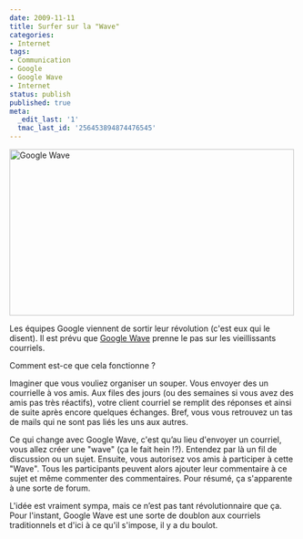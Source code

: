 ```yaml
---
date: 2009-11-11
title: Surfer sur la "Wave"
categories:
- Internet
tags:
- Communication
- Google
- Google Wave
- Internet
status: publish
published: true
meta:
  _edit_last: '1'
  tmac_last_id: '256453894874476545'
---
```

<img class="alignnone size-medium wp-image-1414" title="Google Wave" src="https://dlgjp9x71cipk.cloudfront.net/2009/11/GoogleWave-500x292.png" alt="Google Wave" width="500" height="292" />

Les équipes Google viennent de sortir leur révolution (c'est eux qui le disent). Il est prévu que <a title="Lien vers le site de Google Wave" href="https://www.google.com/wave/">Google Wave</a> prenne le pas sur les vieillissants courriels.

<!--more-->

Comment est-ce que cela fonctionne ?

Imaginer que vous vouliez organiser un souper. Vous envoyer des un courrielle à vos amis. Aux files des jours (ou des semaines si vous avez des amis pas très réactifs), votre client courriel se remplit des réponses et ainsi de suite après encore quelques échanges.
Bref, vous vous retrouvez un tas de mails qui ne sont pas liés les uns aux autres.

Ce qui change avec Google Wave, c'est qu’au lieu d'envoyer un courriel, vous allez créer une "wave" (ça le fait hein !?). Entendez par là un fil de discussion ou un sujet. Ensuite, vous autorisez vos amis à participer à cette "Wave". Tous les participants peuvent alors ajouter leur commentaire à ce sujet et même commenter des commentaires.
Pour résumé, ça s'apparente à une sorte de forum.

L'idée est vraiment sympa, mais ce n’est pas tant révolutionnaire que ça. Pour l'instant, Google Wave est une sorte de doublon aux courriels traditionnels et d'ici à ce qu'il s'impose, il y a du boulot.
